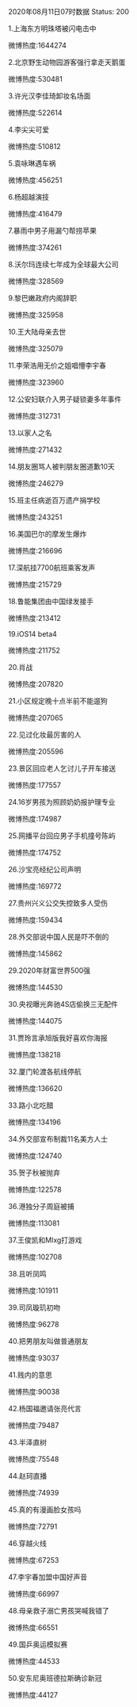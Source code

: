 2020年08月11日07时数据
Status: 200

1.上海东方明珠塔被闪电击中

微博热度:1644274

2.北京野生动物园游客强行拿走天鹅蛋

微博热度:530481

3.许光汉李佳琦卸妆名场面

微博热度:522614

4.李尖尖可爱

微博热度:510812

5.袁咏琳遇车祸

微博热度:456251

6.杨超越演技

微博热度:416479

7.暴雨中男子用漏勺帮捞苹果

微博热度:374261

8.沃尔玛连续七年成为全球最大公司

微博热度:328569

9.黎巴嫩政府内阁辞职

微博热度:325958

10.王大陆母亲去世

微博热度:325079

11.李荣浩用无价之姐唱懵李宇春

微博热度:323960

12.公安妇联介入男子疑锁妻多年事件

微博热度:312731

13.以家人之名

微博热度:271432

14.朋友圈骂人被判朋友圈道歉10天

微博热度:246279

15.班主任病逝百万遗产捐学校

微博热度:243251

16.美国巴尔的摩发生爆炸

微博热度:216696

17.深航挂7700航班乘客发声

微博热度:215729

18.鲁能集团由中国绿发接手

微博热度:213412

19.iOS14 beta4

微博热度:211752

20.肖战

微博热度:207820

21.小区规定晚十点半前不能遛狗

微博热度:207065

22.见过化妆最厉害的人

微博热度:205596

23.景区回应老人乞讨儿子开车接送

微博热度:177557

24.16岁男孩为照顾奶奶报护理专业

微博热度:174987

25.网播平台回应男子手机撞号陈屿

微博热度:174752

26.沙宝亮经纪公司声明

微博热度:169772

27.贵州兴义公交失控致多人受伤

微博热度:159434

28.外交部说中国人民是吓不倒的

微博热度:145862

29.2020年财富世界500强

微博热度:144530

30.央视曝光奔驰4S店偷换三无配件

微博热度:144075

31.贾玲言承旭版我好喜欢你海报

微博热度:138218

32.厦门轮渡各航线停航

微博热度:136620

33.路小北吃醋

微博热度:134196

34.外交部宣布制裁11名美方人士

微博热度:124740

35.贺子秋被抛弃

微博热度:122578

36.港独分子周庭被捕

微博热度:113081

37.王俊凯和Mlxg打游戏

微博热度:102708

38.且听凤鸣

微博热度:101911

39.司凤璇玑初吻

微博热度:96278

40.把男朋友叫做普通朋友

微博热度:93037

41.贱内的意思

微博热度:90038

42.杨国福邀请张亮代言

微博热度:79487

43.半泽直树

微博热度:75548

44.赵珂直播

微博热度:74939

45.真的有漫画脸女孩吗

微博热度:72791

46.穿越火线

微博热度:67253

47.李宇春加盟中国好声音

微博热度:66997

48.母亲救子溺亡男孩哭喊我错了

微博热度:66551

49.国乒奥运模拟赛

微博热度:44533

50.安东尼奥班德拉斯确诊新冠

微博热度:44127

